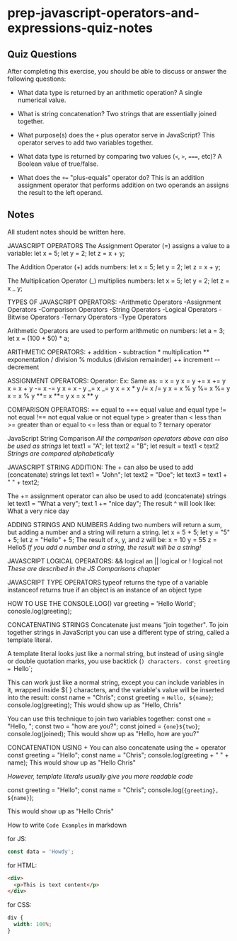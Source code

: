# prep-javascript-operators-and-expressions-quiz-notes

## Quiz Questions

After completing this exercise, you should be able to discuss or answer the following questions:

- What data type is returned by an arithmetic operation?
  A single numerical value.

- What is string concatenation?
  Two strings that are essentially joined together.

- What purpose(s) does the `+` plus operator serve in JavaScript?
  This operator serves to add two variables together.

- What data type is returned by comparing two values (`<`, `>`, `===`, etc)?
  A Boolean value of true/false.

- What does the `+=` "plus-equals" operator do?
  This is an addition assignment operator that performs addition on two operands an assigns the result to the left operand.

## Notes

All student notes should be written here.

JAVASCRIPT OPERATORS
The Assignment Operator (=) assigns a value to a variable:
let x = 5;
let y = 2;
let z = x + y;

The Addition Operator (+) adds numbers:
let x = 5;
let y = 2;
let z = x + y;

The Multiplication Operator (_) multiplies numbers:
let x = 5;
let y = 2;
let z = x _ y;

TYPES OF JAVASCRIPT OPERATORS:
-Arithmetic Operators
-Assignment Operators
-Comparison Operators
-String Operators
-Logical Operators
-Bitwise Operators
-Ternary Operators
-Type Operators

Arithmetic Operators are used to perform arithmetic on numbers:
let a = 3;
let x = (100 + 50) \* a;

ARITHMETIC OPERATORS: + addition - subtraction \* multiplication
\*\* exponentation
/ division
% modulus (division remainder)
++ increment
-- decrement

ASSIGNMENT OPERATORS:
Operator: Ex: Same as:
= x = y x = y
+= x += y x = x + y
-= x -= y x = x - y
_= x _= y x = x \* y
/= x /= y x = x % y
%= x %= y x = x % y
**= x **= y x = x \*\* y

COMPARISON OPERATORS:
== equal to
=== equal value and equal type
!= not equal
!== not equal value or not equal type > greater than
< less than >= greater than or equal to
<= less than or equal to
? ternary operator

JavaScript String Comparison
_All the comparison operators above can also be used as strings_
let text1 = "A";
let text2 = "B";
let result = text1 < text2
_Strings are compared alphabetically_

JAVASCRIPT STRING ADDITION:
The + can also be used to add (concatenate) strings
let text1 = "John";
let text2 = "Doe";
let text3 = text1 + " " + text2;

The += assignment operator can also be used to add (concatenate) strings
let text1 = "What a very";
text 1 += "nice day";
The result ^ will look like: What a very nice day

ADDING STRINGS AND NUMBERS
Adding two numbers will return a sum, but adding a number and a string will return a string.
let x = 5 + 5;
let y = "5" + 5;
let z = "Hello" + 5;
The result of x, y, and z will be:
x = 10
y = 55
z = Hello5
_If you add a number and a string, the result will be a string!_

JAVASCRIPT LOGICAL OPERATORS:
&& logical an
|| logical or
! logical not
_These are described in the JS Comparisons chapter_

JAVASCRIPT TYPE OPERATORS
typeof returns the type of a variable
instanceof returns true if an object is an instance of an object type

HOW TO USE THE CONSOLE.LOG()
var greeting = 'Hello World';
conosle.log(greeting);

CONCATENATING STRINGS
Concatenate just means "join together". To join together strings in JavaScript you can use a different type of string, called a template literal.

A template literal looks just like a normal string, but instead of using single or double quotation marks, you use backtick (`) characters.
      const greeting = `Hello`;

This can work just like a normal string, except you can include variables in it, wrapped inside ${ } characters, and the variable's value will be inserted into the result:
const name = "Chris";
const greeting = `Hello, ${name}`;
console.log(greeting);
This would show up as "Hello, Chris"

You can use this technique to join two variables together:
const one = "Hello, ";
const two = "how are you?";
const joined = `{one}${two}`;
console.log(joined);
This would show up as "Hello, how are you?"

CONCATENATION USING +
You can also concatenate using the + operator
const greeting = "Hello";
const name = "Chris";
console.log(greeting + " " + name);
This would show up as "Hello Chris"

_However, template literals usually give you more readable code_

const greeting = "Hello";
const name = "Chris";
console.log(`{greeting}, ${name}`);

This would show up as "Hello Chris"

How to write `Code Examples` in markdown

for JS:

```javascript
const data = 'Howdy';
```

for HTML:

```html
<div>
  <p>This is text content</p>
</div>
```

for CSS:

```css
div {
  width: 100%;
}
```
